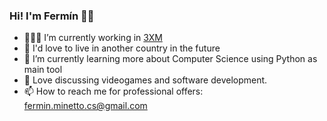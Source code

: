 ### Hi! I'm Fermín 👋🏻

<!--
**ferminmine/ferminmine** is a ✨ _special_ ✨ repository because its `README.md` (this file) appears on your GitHub profile.

Here are some ideas to get you started:
-->
- 👨🏻‍💻 I’m currently working in [3XM](https://www.3xmgroup.com)
- 🛫 I'd love to live in another country in the future
- 🌱 I’m currently learning more about Computer Science using Python as main tool
- 💬 Love discussing videogames and software development.
- 📫 How to reach me for professional offers: fermin.minetto.cs@gmail.com
